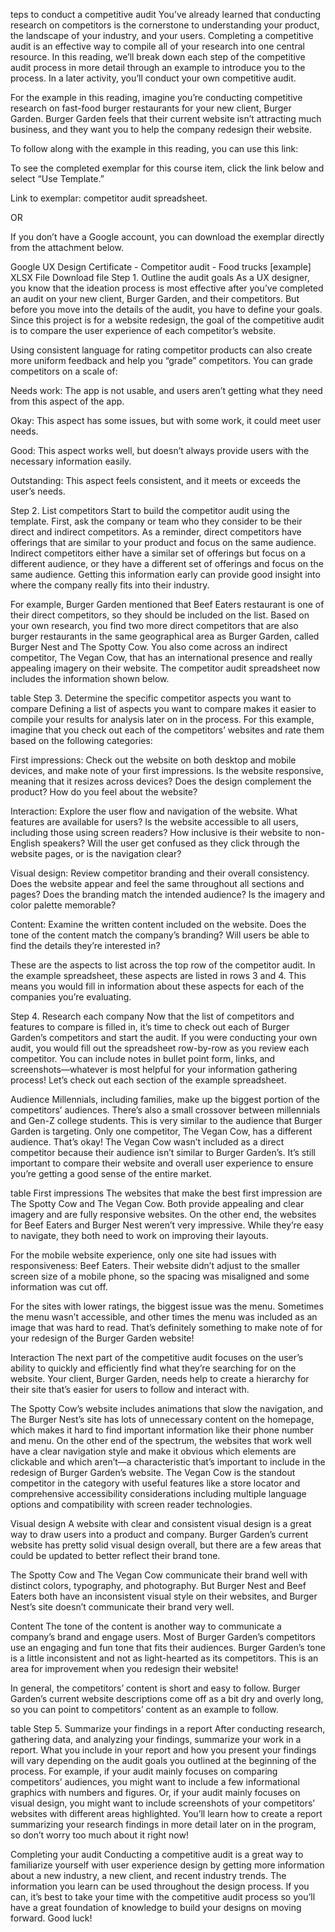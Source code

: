 teps to conduct a competitive audit
You’ve already learned that conducting research on competitors is the cornerstone to understanding your product, the landscape of your industry, and your users. Completing a competitive audit is an effective way to compile all of your research into one central resource. In this reading, we’ll break down each step of the competitive audit process in more detail through an example to introduce you to the process. In a later activity, you’ll conduct your own competitive audit.

For the example in this reading, imagine you’re conducting competitive research on fast-food burger restaurants for your new client, Burger Garden. Burger Garden feels that their current website isn’t attracting much business, and they want you to help the company redesign their website. 

To follow along with the example in this reading, you can use this link: 

To see the completed exemplar for this course item, click the link below and select “Use Template.” 

Link to exemplar: competitor audit spreadsheet.

OR 

If you don’t have a Google account, you can download the exemplar directly from the attachment below.

Google UX Design Certificate - Competitor audit - Food trucks [example] 
XLSX File
Download file
Step 1. Outline the audit goals 
As a UX designer, you know that the ideation process is most effective after you’ve completed an audit on your new client, Burger Garden, and their competitors. But before you move into the details of the audit, you have to define your goals. Since this project is for a website redesign, the goal of the competitive audit is to compare the user experience of each competitor’s website.


Using consistent language for rating competitor products can also create more uniform feedback and help you “grade” competitors. You can grade competitors on a scale of:

Needs work: The app is not usable, and users aren’t getting what they need from this aspect of the app.

Okay: This aspect has some issues, but with some work, it could meet user needs.

Good: This aspect works well, but doesn’t always provide users with the necessary information easily.

Outstanding: This aspect feels consistent, and it meets or exceeds the user’s needs. 

Step 2. List competitors 
Start to build the competitor audit using the template. First, ask the company or team who they consider to be their direct and indirect competitors. As a reminder, direct competitors have offerings that are similar to your product and focus on the same audience. Indirect competitors either have a similar set of offerings but focus on a different audience, or they have a different set of offerings and focus on the same audience. Getting this information early can provide good insight into where the company really fits into their industry.

For example, Burger Garden mentioned that Beef Eaters restaurant is one of their direct competitors, so they should be included on the list. Based on your own research, you find two more direct competitors that are also burger restaurants in the same geographical area as Burger Garden, called Burger Nest and The Spotty Cow. You also come across an indirect competitor, The Vegan Cow, that has an international presence and really appealing imagery on their website. The competitor audit spreadsheet now includes the information shown below.

table
Step 3. Determine the specific competitor aspects you want to compare
Defining a list of aspects you want to compare makes it easier to compile your results for analysis later on in the process. For this example, imagine that you check out each of the competitors’ websites and rate them based on the following categories:  

First impressions: Check out the website on both desktop and mobile devices, and make note of your first impressions. Is the website responsive, meaning that it resizes across devices? Does the design complement the product? How do you feel about the website?

Interaction: Explore the user flow and navigation of the website. What features are available for users? Is the website accessible to all users, including those using screen readers? How inclusive is their website to non-English speakers? Will the user get confused as they click through the website pages, or is the navigation clear? 

Visual design: Review competitor branding and their overall consistency. Does the website appear and feel the same throughout all sections and pages? Does the branding match the intended audience? Is the imagery and color palette memorable? 

Content: Examine the written content included on the website. Does the tone of the content match the company’s branding? Will users be able to find the details they’re interested in? 

These are the aspects to list across the top row of the competitor audit. In the example spreadsheet, these aspects are listed in rows 3 and 4. This means you would fill in information about these aspects for each of the companies you’re evaluating.

Step 4. Research each company
Now that the list of competitors and features to compare is filled in, it’s time to check out each of Burger Garden’s competitors and start the audit. If you were conducting your own audit, you would fill out the spreadsheet row-by-row as you review each competitor. You can include notes in bullet point form, links, and screenshots—whatever is most helpful for your information gathering process! Let’s check out each section of the example spreadsheet. 

Audience
Millennials, including families, make up the biggest portion of the competitors’ audiences. There’s also a small crossover between millennials and Gen-Z college students. This is very similar to the audience that Burger Garden is targeting. Only one competitor, The Vegan Cow, has a different audience. That’s okay! The Vegan Cow wasn’t included as a direct competitor because their audience isn’t similar to Burger Garden’s. It’s still important to compare their website and overall user experience to ensure you’re getting a good sense of the entire market.

table
First impressions
The websites that make the best first impression are The Spotty Cow and The Vegan Cow. Both provide appealing and clear imagery and are fully responsive websites. On the other end, the websites for Beef Eaters and Burger Nest weren’t very impressive. While they’re easy to navigate, they both need to work on improving their layouts.

For the mobile website experience, only one site had issues with responsiveness: Beef Eaters. Their website didn’t adjust to the smaller screen size of a mobile phone, so the spacing was misaligned and some information was cut off. 

For the sites with lower ratings, the biggest issue was the menu. Sometimes the menu wasn’t accessible, and other times the menu was included as an image that was hard to read. That’s definitely something to make note of for your redesign of the Burger Garden website! 


Interaction
The next part of the competitive audit focuses on the user’s ability to quickly and efficiently find what they’re searching for on the website. Your client, Burger Garden, needs help to create a hierarchy for their site that’s easier for users to follow and interact with. 

The Spotty Cow’s website includes animations that slow the navigation, and The Burger Nest’s site has lots of unnecessary content on the homepage, which makes it hard to find important information like their phone number and menu. On the other end of the spectrum, the websites that work well have a clear navigation style and make it obvious which elements are clickable and which aren’t—a characteristic that’s important to include in the redesign of Burger Garden’s website. The Vegan Cow is the standout competitor in the category with useful features like a store locator and comprehensive accessibility considerations including multiple language options and compatibility with screen reader technologies. 


Visual design
A website with clear and consistent visual design is a great way to draw users into a product and company. Burger Garden’s current website has pretty solid visual design overall, but there are a few areas that could be updated to better reflect their brand tone. 

The Spotty Cow and The Vegan Cow communicate their brand well with distinct colors, typography, and photography. But Burger Nest and Beef Eaters both have an inconsistent visual style on their websites, and Burger Nest’s site doesn’t communicate their brand very well. 


Content
The tone of the content is another way to communicate a company’s brand and engage users. Most of Burger Garden’s competitors use an engaging and fun tone that fits their audiences. Burger Garden’s tone is a little inconsistent and not as light-hearted as its competitors. This is an area for improvement when you redesign their website! 

In general, the competitors’ content is short and easy to follow. Burger Garden’s current website descriptions come off as a bit dry and overly long, so you can point to competitors’ content as an example to follow.

table
Step 5. Summarize your findings in a report
After conducting research, gathering data, and analyzing your findings, summarize your work in a report. What you include in your report and how you present your findings will vary depending on the audit goals you outlined at the beginning of the process. For example, if your audit mainly focuses on comparing competitors’ audiences, you might want to include a few informational graphics with numbers and figures. Or, if your audit mainly focuses on visual design, you might want to include screenshots of your competitors’ websites with different areas highlighted. You’ll learn how to create a report summarizing your research findings in more detail later on in the program, so don’t worry too much about it right now!

Completing your audit 
Conducting a competitive audit is a great way to familiarize yourself with user experience design by getting more information about a new industry, a new client, and recent industry trends. The information you learn can be used throughout the design process. If you can, it’s best to take your time with the competitive audit process so you’ll have a great foundation of knowledge to build your designs on moving forward. Good luck!

